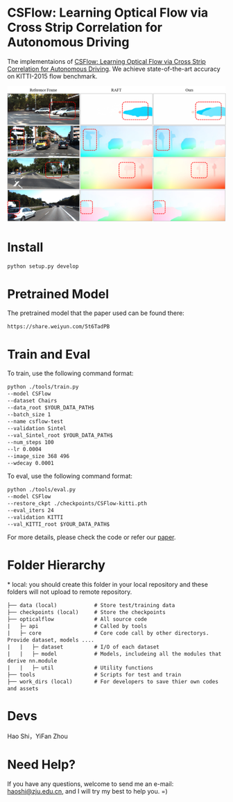 # CSFlow: Learning Optical Flow via Cross Strip Correlation for Autonomous Driving
The implementaions of [CSFlow: Learning Optical Flow via Cross Strip Correlation for Autonomous Driving](https://arxiv.org/pdf/2202.00909.pdf). 
We achieve state-of-the-art accuracy on KITTI-2015 flow benchmark.

![](results/compare.png)

# Install
```
python setup.py develop
```

# Pretrained Model
The pretrained model that the paper used can be found there:
```
https://share.weiyun.com/5t6TadPB
```

# Train and Eval
To train, use the following command format:
```
python ./tools/train.py
--model CSFlow
--dataset Chairs
--data_root $YOUR_DATA_PATH$
--batch_size 1
--name csflow-test
--validation Sintel
--val_Sintel_root $YOUR_DATA_PATH$
--num_steps 100
--lr 0.0004
--image_size 368 496
--wdecay 0.0001
```
To eval, use the following command format:
```
python ./tools/eval.py
--model CSFlow
--restore_ckpt ./checkpoints/CSFlow-kitti.pth
--eval_iters 24
--validation KITTI
--val_KITTI_root $YOUR_DATA_PATH$
```
For more details, please check the code or refer our [paper](https://arxiv.org/pdf/2202.00909.pdf).

# Folder Hierarchy
\* local: you should create this folder in your local repository and these folders will not upload to remote repository.
```
├── data (local)            # Store test/training data
├── checkpoints (local)     # Store the checkpoints
├── opticalflow             # All source code
|   ├─ api                  # Called by tools
|   ├─ core                 # Core code call by other directorys. Provide dataset, models ....
|   |   ├─ dataset          # I/O of each dataset
|   |   ├─ model            # Models, includeing all the modules that derive nn.module
|   |   ├─ util             # Utility functions
├── tools                   # Scripts for test and train
├── work_dirs (local)       # For developers to save thier own codes and assets
```

# Devs
Hao Shi，YiFan Zhou

# Need Help?
If you have any questions, welcome to send me an e-mail: haoshi@zju.edu.cn, and I will try my best to help you. =)